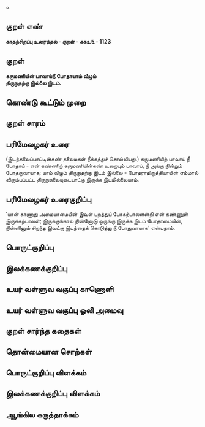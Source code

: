 உ

## குறள் எண் 

**காதற்சிறப்பு உரைத்தல் - குறள் - ககஉ௩ - 1123**

## குறள் 

**கருமணியின் பாவாய்நீ போதாயாம் வீழும்  
திருநுதற்கு இல்லை இடம்.**

## கொண்டு கூட்டும் முறை


## குறள் சாரம் 


## பரிமேலழகர் உரை

(இடந்தலைப்பாட்டின்கண் தலைமகள் நீக்கத்துச் சொல்லியது.) கருமணியிற் பாவாய் நீ போதாய் - என் கண்ணிற் கருமணியின்கண் உறையும் பாவாய், நீ அங்கு நின்றும் போதருவாயாக; யாம் வீழும் திருநுதற்கு இடம் இல்லை - போதராதிருத்தியாயின் எம்மால் விரும்பப்பட்ட திருநுதலையுடையாட்கு இருக்க இடமில்லையாம்.

## பரிமேலழகர் உரைகுறிப்பு   

'யான் காணாது அமையாமையின் இவள் புறத்துப் போகற்பாலளன்றி என் கண்ணுள் இருக்கற்பாலள்; இருக்குங்கால் நின்னோடு ஒருங்கு இருக்க இடம் போதாமையின், நின்னினும் சிறந்த இவட்கு இடத்தைக் கொடுத்து நீ போதுவாயாக' என்பதாம்.

## பொருட்குறிப்பு 


## இலக்கணக்குறிப்பு  


## உயர் வள்ளுவ வகுப்பு காணொளி


## உயர் வள்ளுவ வகுப்பு ஒலி அமைவு 

 
## குறள் சார்ந்த கதைகள் 


## தொன்மையான சொற்கள்


## பொருட்குறிப்பு விளக்கம்


## இலக்கணக்குறிப்பு விளக்கம்


## ஆங்கில கருத்தாக்கம் 


